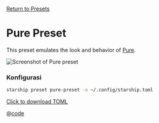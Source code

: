 [Return to Presets](./README.md#pure)

# Pure Preset

This preset emulates the look and behavior of [Pure](https://github.com/sindresorhus/pure).

![Screenshot of Pure preset](/presets/img/pure-preset.png)

### Konfigurasi

```sh
starship preset pure-preset -o ~/.config/starship.toml
```

[Click to download TOML](/presets/toml/pure-preset.toml)

@[code](../../.vuepress/public/presets/toml/pure-preset.toml)
